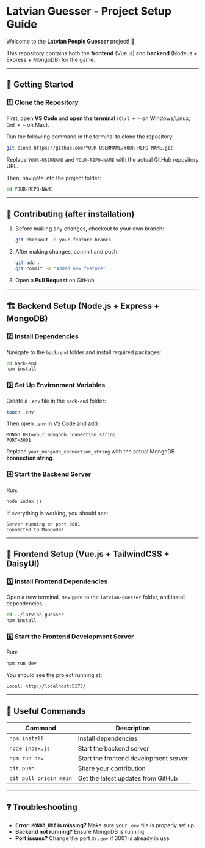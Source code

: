 # Latvian Guesser - Project Setup Guide

Welcome to the **Latvian People Guesser** project! 🎉

This repository contains both the **frontend** (Vue.js) and **backend** (Node.js + Express + MongoDB) for the game.

---

## 🚀 Getting Started

### 1️⃣ Clone the Repository

First, open **VS Code** and **open the terminal** (`Ctrl + ~` on Windows/Linux, `Cmd + ~` on Mac).

Run the following command in the terminal to clone the repository:

```bash
git clone https://github.com/YOUR-USERNAME/YOUR-REPO-NAME.git
```

Replace `YOUR-USERNAME` and `YOUR-REPO-NAME` with the actual GitHub repository URL.

Then, navigate into the project folder:

```bash
cd YOUR-REPO-NAME
```

---

## 🎯 Contributing (after installation)

1. Before making any changes, checkout to your own branch:
   ```bash
   git checkout -b your-feature-branch
   ```
2. After making changes, commit and push:
   ```bash
   git add .
   git commit -m "Added new feature"
   ```
3. Open a **Pull Request** on GitHub.

---

## 🏗️ Backend Setup (Node.js + Express + MongoDB)

### 2️⃣ Install Dependencies

Navigate to the `back-end` folder and install required packages:

```bash
cd back-end
npm install
```

### 3️⃣ Set Up Environment Variables

Create a `.env` file in the `back-end` folder:

```bash
touch .env
```

Then open `.env` in VS Code and add:

```env
MONGO_URI=your_mongodb_connection_string
PORT=3001
```

Replace `your_mongodb_connection_string` with the actual MongoDB **connection string**.

### 4️⃣ Start the Backend Server

Run:

```bash
node index.js
```

If everything is working, you should see:

```
Server running on port 3001
Connected to MongoDB!
```

---

## 🎨 Frontend Setup (Vue.js + TailwindCSS + DaisyUI)

### 5️⃣ Install Frontend Dependencies

Open a new terminal, navigate to the `latvian-guesser` folder, and install dependencies:

```bash
cd ../latvian-guesser
npm install
```

### 6️⃣ Start the Frontend Development Server

Run:

```bash
npm run dev
```

You should see the project running at:

```
Local: http://localhost:5173/
```

---

## 📝 Useful Commands

| Command                    | Description                           |
|----------------------------|---------------------------------------|
| `npm install`              | Install dependencies                  |
| `node index.js`            | Start the backend server              |
| `npm run dev`              | Start the frontend development server |
| `git push`                 | Share your contribution               |
| `git pull origin main`     | Get the latest updates from GitHub    |
---

## ❓ Troubleshooting

- **Error: `MONGO_URI` is missing?** Make sure your `.env` file is properly set up.
- **Backend not running?** Ensure MongoDB is running.
- **Port issues?** Change the port in `.env` if 3001 is already in use.

